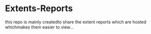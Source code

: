 # Extents-Reports
this repo is mainly createdto share the extent reports which are hosted whichmakes them easier to view...

